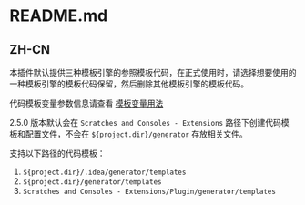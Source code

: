 # README.md

## ZH-CN
本插件默认提供三种模板引擎的参照模板代码，在正式使用时，请选择想要使用的一种模板引擎的模板代码保留，然后删除其他模板引擎的模板代码。

代码模板变量参数信息请查看 [模板变量用法](http://git.tsintergy.com:8070/ssc/code-generator/tsie-code-generator/blob/master/doc/template-document.md)

2.5.0 版本默认会在 `Scratches and Consoles - Extensions` 路径下创建代码模板和配置文件，不会在 `${project.dir}/generator` 存放相关文件。

支持以下路径的代码模板：

1. `${project.dir}/.idea/generator/templates`
2. `${project.dir}/generator/templates`
3. `Scratches and Consoles - Extensions/Plugin/generator/templates`
